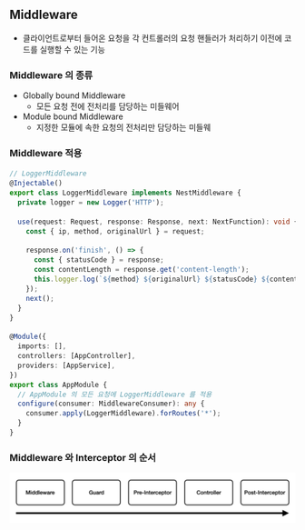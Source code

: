 ## Middleware
- 클라이언트로부터 들어온 요청을 각 컨트롤러의 요청 핸들러가 처리하기 이전에 코드를 실행할 수 있는 기능

### Middleware 의 종류
- Globally bound Middleware
  - 모든 요청 전에 전처리를 담당하는 미들웨어
- Module bound Middleware
  - 지정한 모듈에 속한 요청의 전처리만 담당하는 미들웨

### Middleware 적용
```typescript
// LoggerMiddleware
@Injectable()
export class LoggerMiddleware implements NestMiddleware {
  private logger = new Logger('HTTP');

  use(request: Request, response: Response, next: NextFunction): void {
    const { ip, method, originalUrl } = request;

    response.on('finish', () => {
      const { statusCode } = response;
      const contentLength = response.get('content-length');
      this.logger.log(`${method} ${originalUrl} ${statusCode} ${contentLength} - ${ip}`);
    });
    next();
  }
}

@Module({
  imports: [],
  controllers: [AppController],
  providers: [AppService],
})
export class AppModule {
  // AppModule 의 모든 요청에 LoggerMiddleware 를 적용
  configure(consumer: MiddlewareConsumer): any {
    consumer.apply(LoggerMiddleware).forRoutes('*');
  }
}
```

### Middleware 와 Interceptor 의 순서
![img.png](img/middleware-interceptor.png)